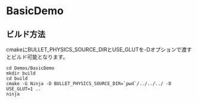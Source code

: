 # BasicDemo

## ビルド方法

cmakeにBULLET_PHYSICS_SOURCE_DIRとUSE_GLUTを-Dオプションで渡すとビルド可能となります。

    cd Demos/BasicDemo
    mkdir build
    cd build
    cmake -G Ninja -D BULLET_PHYSICS_SOURCE_DIR=`pwd`/../../../ -D USE_GLUT=1 ..
    ninja

